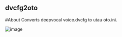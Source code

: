 ## dvcfg2oto
#About 
Converts deepvocal voice.dvcfg to utau oto.ini.

![image](https://user-images.githubusercontent.com/100339835/202849838-ba9ba007-39ba-42b5-8dcc-a43d5189f1bd.png)


